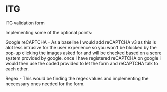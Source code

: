 # ITG
ITG validation form


Implementing some of the optional points:

Google reCAPTCHA - As a baseline I would add reCAPTCHA v3 as this is alot less intrusive for the user experience so you won't be blocked by the pop-up clicking the images asked for and will be checked based on a score system provided by google. once I have registered reCAPTCHA on google i would then use the coded provided to let the form and reCAPTCHA talk to each other.

Regex - This would be finding the regex values and implementing the neccessary ones needed for the form.
